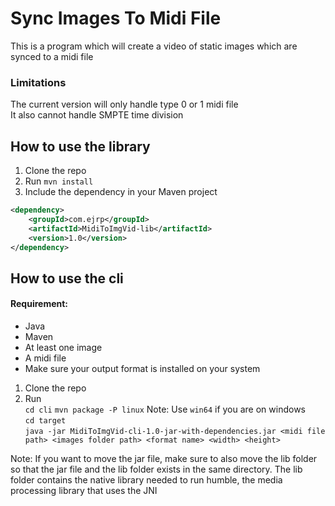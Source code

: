 # Sync Images To Midi File
This is a program which will create a video of static images
which are synced to a midi file  

### Limitations
The current version will only handle type 0 or 1 midi file    
It also cannot handle SMPTE time division  

## How to use the library
1. Clone the repo
2. Run `mvn install`
3. Include the dependency in your Maven project
```xml
<dependency>
    <groupId>com.ejrp</groupId>
    <artifactId>MidiToImgVid-lib</artifactId>
    <version>1.0</version>
</dependency>
```

## How to use the cli
#### Requirement: 
- Java
- Maven
- At least one image
- A midi file
- Make sure your output format is installed on your system

1. Clone the repo
2. Run   
`cd cli`
`mvn package -P linux` Note: Use `win64` if you are on windows     
`cd target`  
`java -jar MidiToImgVid-cli-1.0-jar-with-dependencies.jar <midi file path> <images folder path> <format name> <width> <height>`  

Note: If you want to move the jar file, make sure to also move the lib folder so that the jar file
and the lib folder exists in the same directory. The lib folder contains the native library
needed to run humble, the media processing library that uses the JNI
